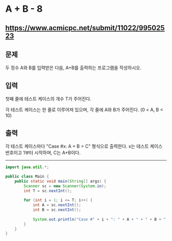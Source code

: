 # A + B - 8
https://www.acmicpc.net/submit/11022/99502523
---
## 문제
두 정수 A와 B를 입력받은 다음, A+B를 출력하는 프로그램을 작성하시오.

## 입력
첫째 줄에 테스트 케이스의 개수 T가 주어진다.

각 테스트 케이스는 한 줄로 이루어져 있으며, 각 줄에 A와 B가 주어진다. (0 < A, B < 10)

## 출력
각 테스트 케이스마다 "Case #x: A + B = C" 형식으로 출력한다. x는 테스트 케이스 번호이고 1부터 시작하며, C는 A+B이다.

---

```java
import java.util.*;

public class Main {
    public static void main(String[] args) {
        Scanner sc = new Scanner(System.in);
        int T = sc.nextInt();
        
        for (int i = 1; i <= T; i++) {
            int A = sc.nextInt();
            int B = sc.nextInt();
            
            System.out.println("Case #" + i + ": " + A + " + " + B + " = " + (A + B));
        }
    }
}
```
